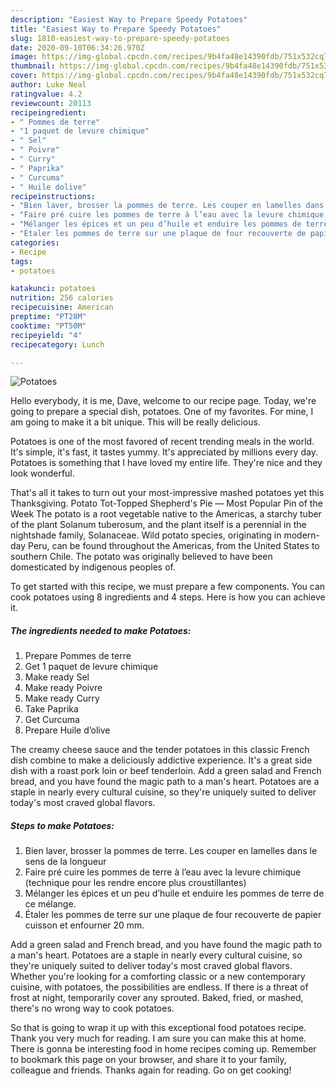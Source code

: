 ```yaml
---
description: "Easiest Way to Prepare Speedy Potatoes"
title: "Easiest Way to Prepare Speedy Potatoes"
slug: 1810-easiest-way-to-prepare-speedy-potatoes
date: 2020-09-10T06:34:26.970Z
image: https://img-global.cpcdn.com/recipes/9b4fa48e14390fdb/751x532cq70/potatoes-photo-principale-de-la-recette.jpg
thumbnail: https://img-global.cpcdn.com/recipes/9b4fa48e14390fdb/751x532cq70/potatoes-photo-principale-de-la-recette.jpg
cover: https://img-global.cpcdn.com/recipes/9b4fa48e14390fdb/751x532cq70/potatoes-photo-principale-de-la-recette.jpg
author: Luke Neal
ratingvalue: 4.2
reviewcount: 20113
recipeingredient:
- " Pommes de terre"
- "1 paquet de levure chimique"
- " Sel"
- " Poivre"
- " Curry"
- " Paprika"
- " Curcuma"
- " Huile dolive"
recipeinstructions:
- "Bien laver, brosser la pommes de terre. Les couper en lamelles dans le sens de la longueur"
- "Faire pré cuire les pommes de terre à l’eau avec la levure chimique (technique pour les rendre encore plus croustillantes)"
- "Mélanger les épices et un peu d’huile et enduire les pommes de terre de ce mélange."
- "Étaler les pommes de terre sur une plaque de four recouverte de papier cuisson et enfourner 20 mm."
categories:
- Recipe
tags:
- potatoes

katakunci: potatoes 
nutrition: 256 calories
recipecuisine: American
preptime: "PT28M"
cooktime: "PT50M"
recipeyield: "4"
recipecategory: Lunch

---
```



![Potatoes](https://img-global.cpcdn.com/recipes/9b4fa48e14390fdb/751x532cq70/potatoes-photo-principale-de-la-recette.jpg)

Hello everybody, it is me, Dave, welcome to our recipe page. Today, we're going to prepare a special dish, potatoes. One of my favorites. For mine, I am going to make it a bit unique. This will be really delicious.

Potatoes is one of the most favored of recent trending meals in the world. It's simple, it's fast, it tastes yummy. It's appreciated by millions every day. Potatoes is something that I have loved my entire life. They're nice and they look wonderful.

That&#39;s all it takes to turn out your most-impressive mashed potatoes yet this Thanksgiving. Potato Tot-Topped Shepherd&#39;s Pie — Most Popular Pin of the Week The potato is a root vegetable native to the Americas, a starchy tuber of the plant Solanum tuberosum, and the plant itself is a perennial in the nightshade family, Solanaceae. Wild potato species, originating in modern-day Peru, can be found throughout the Americas, from the United States to southern Chile. The potato was originally believed to have been domesticated by indigenous peoples of.


To get started with this recipe, we must prepare a few components. You can cook potatoes using 8 ingredients and 4 steps. Here is how you can achieve it.

<!--inarticleads1-->

##### The ingredients needed to make Potatoes:

1. Prepare  Pommes de terre
1. Get 1 paquet de levure chimique
1. Make ready  Sel
1. Make ready  Poivre
1. Make ready  Curry
1. Take  Paprika
1. Get  Curcuma
1. Prepare  Huile d’olive


The creamy cheese sauce and the tender potatoes in this classic French dish combine to make a deliciously addictive experience. It&#39;s a great side dish with a roast pork loin or beef tenderloin. Add a green salad and French bread, and you have found the magic path to a man&#39;s heart. Potatoes are a staple in nearly every cultural cuisine, so they&#39;re uniquely suited to deliver today&#39;s most craved global flavors. 

<!--inarticleads2-->

##### Steps to make Potatoes:

1. Bien laver, brosser la pommes de terre. Les couper en lamelles dans le sens de la longueur
1. Faire pré cuire les pommes de terre à l’eau avec la levure chimique (technique pour les rendre encore plus croustillantes)
1. Mélanger les épices et un peu d’huile et enduire les pommes de terre de ce mélange.
1. Étaler les pommes de terre sur une plaque de four recouverte de papier cuisson et enfourner 20 mm.


Add a green salad and French bread, and you have found the magic path to a man&#39;s heart. Potatoes are a staple in nearly every cultural cuisine, so they&#39;re uniquely suited to deliver today&#39;s most craved global flavors. Whether you&#39;re looking for a comforting classic or a new contemporary cuisine, with potatoes, the possibilities are endless. If there is a threat of frost at night, temporarily cover any sprouted. Baked, fried, or mashed, there&#39;s no wrong way to cook potatoes. 

So that is going to wrap it up with this exceptional food potatoes recipe. Thank you very much for reading. I am sure you can make this at home. There is gonna be interesting food in home recipes coming up. Remember to bookmark this page on your browser, and share it to your family, colleague and friends. Thanks again for reading. Go on get cooking!
